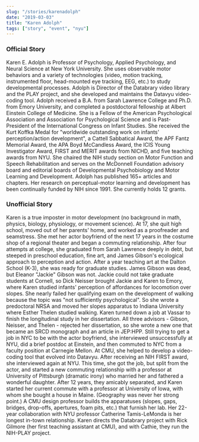 ```yaml
---
slug: "/stories/karenadolph"
date: "2019-03-03"
title: "Karen Adolph"
tags: ["story", "event", "nyu"]
---
```

### Official Story
Karen E. Adolph is Professor of Psychology, Applied Psychology, and Neural Science at New York University. She uses observable motor behaviors and a variety of technologies (video, motion tracking, instrumented floor, head-mounted eye tracking, EEG, etc.) to study developmental processes. Adolph is Director of the Databrary video library and the PLAY project, and she developed and maintains the Datavyu video-coding tool. Adolph received a B.A. from Sarah Lawrence College and Ph.D. from Emory University, and completed a postdoctoral fellowship at Albert Einstein College of Medicine. She is a Fellow of the American Psychological Association and Association for Psychological Science and is Past-President of the International Congress on Infant Studies. She received the Kurt Koffka Medal for "worldwide outstanding work on infants' perception/action development", a Cattell Sabbatical Award, the APF Fantz Memorial Award, the APA Boyd McCandless Award, the ICIS Young Investigator Award, FIRST and MERIT awards from NICHD, and five teaching awards from NYU. She chaired the NIH study section on Motor Function and Speech Rehabilitation and serves on the McDonnell Foundation advisory board and editorial boards of Developmental Psychobiology and Motor Learning and Development. Adolph has published 165+ articles and chapters. Her research on perceptual-motor learning and development has been continually funded by NIH since 1991. She currently holds 12 grants.

### Unofficial Story
Karen is a true imposter in motor development (no background in math, physics, biology, physiology, or movement science). At 17, she quit high school, moved out of her parents' home, and worked as a proofreader and seamstress. She met her actor boyfriend of the next 17 years in the costume shop of a regional theater and began a commuting relationship. After four attempts at college, she graduated from Sarah Lawrence deeply in debt, but steeped in preschool education, fine art, and James Gibson's ecological approach to perception and action. After a year teaching art at the Dalton School (K-3), she was ready for graduate studies. James Gibson was dead, but Eleanor "Jackie" Gibson was not. Jackie could not take graduate students at Cornell, so Dick Neisser brought Jackie and Karen to Emory, where Karen studied infants' perception of affordances for locomotion over slopes. She nearly failed her qualifying exam on the development of walking because the topic was "not sufficiently psychological". So she wrote a predoctoral NRSA and moved her slopes apparatus to Indiana University where Esther Thelen studied walking. Karen turned down a job at Vassar to finish the longitudinal study in her dissertation. All three advisors - Gibson, Neisser, and Thelen - rejected her dissertation, so she wrote a new one that became an SRCD monograph and an article in JEP:HPP. Still trying to get a job in NYC to be with the actor boyfriend, she interviewed unsuccessfully at NYU, did a brief postdoc at Einstein, and then commuted to NYC from a faculty position at Carnegie Mellon. At CMU, she helped to develop a video-coding tool that evolved into Datavyu. After receiving an NIH FIRST award, she interviewed again at NYU. This time, she got the job, but split from the actor, and started a new commuting relationship with a professor at University of Pittsburgh (dramatic irony) who married her and fathered a wonderful daughter. After 12 years, they amicably separated, and Karen started her current commute with a professor at University of Iowa, with whom she bought a house in Maine. (Geography was never her strong point.) A CMU design professor builds the apparatuses (slopes, gaps, bridges, drop-offs, apertures, foam pits, etc.) that furnish her lab. Her 22-year collaboration with NYU professor Catherine Tamis-LeMonda is her longest in-town relationship. Karen directs the Databrary project with Rick Gilmore (her first teaching assistant at CMU), and with Cathie, they run the NIH-PLAY project.
